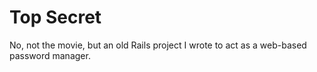 # Top Secret

No, not the movie, but an old Rails project I wrote to act as a web-based password manager.
